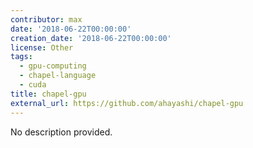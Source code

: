 ```yaml
---
contributor: max
date: '2018-06-22T00:00:00'
creation_date: '2018-06-22T00:00:00'
license: Other
tags:
  - gpu-computing
  - chapel-language
  - cuda
title: chapel-gpu
external_url: https://github.com/ahayashi/chapel-gpu
---
```


No description provided.
